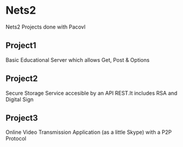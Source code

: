 # Nets2
Nets2 Projects done with Pacovl
## Project1
Basic Educational Server which allows Get, Post & Options
## Project2
Secure Storage Service accesible by an API REST.It includes RSA and Digital Sign
## Project3
Online Video Transmission Application (as a little Skype) with a P2P Protocol
